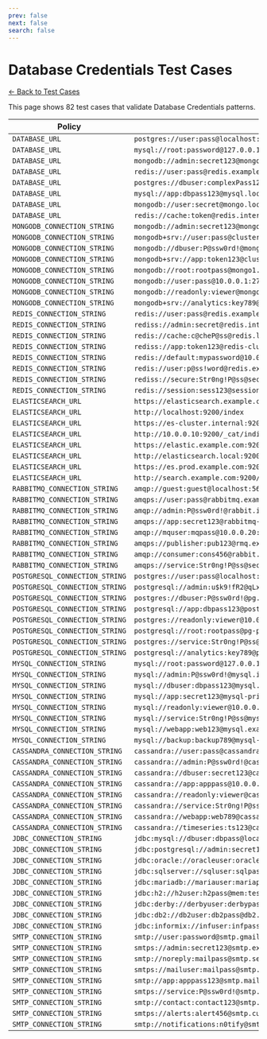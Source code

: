 ```yaml
---
prev: false
next: false
search: false
---
```


# Database Credentials Test Cases

[← Back to Test Cases](/api/test-cases)

This page shows 82 test cases that validate Database Credentials patterns.

| Policy | Test Case |
|--------|-----------|
| `DATABASE_URL` | `postgres://user:pass@localhost:5432/mydb` |
| `DATABASE_URL` | `mysql://root:password@127.0.0.1:3306/database` |
| `DATABASE_URL` | `mongodb://admin:secret123@mongo.example.com:27017/myapp` |
| `DATABASE_URL` | `redis://user:pass@redis.example.com:6379/0` |
| `DATABASE_URL` | `postgres://dbuser:complexPass123@db.internal:5432/prod` |
| `DATABASE_URL` | `mysql://app:dbpass123@mysql.local:3307/appdb` |
| `DATABASE_URL` | `mongodb://user:secret@mongo.local:27017/data` |
| `DATABASE_URL` | `redis://cache:token@redis.internal:6380/1` |
| `MONGODB_CONNECTION_STRING` | `mongodb://admin:secret123@mongo.example.com:27017/myapp` |
| `MONGODB_CONNECTION_STRING` | `mongodb+srv://user:pass@cluster0.mongodb.net/test` |
| `MONGODB_CONNECTION_STRING` | `mongodb://dbuser:P@ssw0rd!@mongo.internal:27018/production` |
| `MONGODB_CONNECTION_STRING` | `mongodb+srv://app:token123@cluster1.abcde.mongodb.net/mydb` |
| `MONGODB_CONNECTION_STRING` | `mongodb://root:rootpass@mongo1.example.com:27017,mongo2.example.com:27017/admin` |
| `MONGODB_CONNECTION_STRING` | `mongodb://user:pass@10.0.0.1:27017/database` |
| `MONGODB_CONNECTION_STRING` | `mongodb://readonly:viewer@mongo.example.com:27017/reports?authSource=admin` |
| `MONGODB_CONNECTION_STRING` | `mongodb+srv://analytics:key789@analytics-cluster.mongodb.net/metrics` |
| `REDIS_CONNECTION_STRING` | `redis://user:pass@redis.example.com:6379/0` |
| `REDIS_CONNECTION_STRING` | `rediss://admin:secret@redis.internal:6380/1` |
| `REDIS_CONNECTION_STRING` | `redis://cache:c@cheP@ss@redis.local:6379/2` |
| `REDIS_CONNECTION_STRING` | `rediss://app:token123@redis-cluster.example.com:6380/0` |
| `REDIS_CONNECTION_STRING` | `redis://default:mypassword@10.0.0.5:6379/3` |
| `REDIS_CONNECTION_STRING` | `redis://user:p@ss!word@redis.example.com:6379/0` |
| `REDIS_CONNECTION_STRING` | `rediss://secure:Str0ng!P@ss@secure-redis.internal:6380/1` |
| `REDIS_CONNECTION_STRING` | `redis://session:sess123@session-redis.example.com:6379/5` |
| `ELASTICSEARCH_URL` | `https://elasticsearch.example.com:9200` |
| `ELASTICSEARCH_URL` | `http://localhost:9200/index` |
| `ELASTICSEARCH_URL` | `https://es-cluster.internal:9200/_search` |
| `ELASTICSEARCH_URL` | `http://10.0.0.10:9200/_cat/indices` |
| `ELASTICSEARCH_URL` | `https://elastic.example.com:9200/_cluster/health` |
| `ELASTICSEARCH_URL` | `http://elasticsearch.local:9200/myindex/_doc/1` |
| `ELASTICSEARCH_URL` | `https://es.prod.example.com:9200/_bulk` |
| `ELASTICSEARCH_URL` | `http://search.example.com:9200/logs-2024/_search` |
| `RABBITMQ_CONNECTION_STRING` | `amqp://guest:guest@localhost:5672/` |
| `RABBITMQ_CONNECTION_STRING` | `amqps://user:pass@rabbitmq.example.com:5671/vhost` |
| `RABBITMQ_CONNECTION_STRING` | `amqp://admin:P@ssw0rd!@rabbit.internal:5672/production` |
| `RABBITMQ_CONNECTION_STRING` | `amqps://app:secret123@rabbitmq-cluster.example.com:5671/app-vhost` |
| `RABBITMQ_CONNECTION_STRING` | `amqp://mquser:mqpass@10.0.0.20:5672/dev` |
| `RABBITMQ_CONNECTION_STRING` | `amqps://publisher:pub123@rmq.example.com:5671/events` |
| `RABBITMQ_CONNECTION_STRING` | `amqp://consumer:cons456@rabbit.local:5672/tasks` |
| `RABBITMQ_CONNECTION_STRING` | `amqps://service:Str0ng!P@ss@secure-rabbit.internal:5671/services` |
| `POSTGRESQL_CONNECTION_STRING` | `postgres://user:pass@localhost:5432/mydb` |
| `POSTGRESQL_CONNECTION_STRING` | `postgresql://admin:u$k9!fR2@qLx2@db:5432/mydb` |
| `POSTGRESQL_CONNECTION_STRING` | `postgres://dbuser:P@ssw0rd!@pg.internal:5432/production` |
| `POSTGRESQL_CONNECTION_STRING` | `postgresql://app:dbpass123@postgres.example.com:5433/appdb` |
| `POSTGRESQL_CONNECTION_STRING` | `postgres://readonly:viewer@10.0.0.30:5432/analytics` |
| `POSTGRESQL_CONNECTION_STRING` | `postgresql://root:rootpass@pg-primary.local:5432/master` |
| `POSTGRESQL_CONNECTION_STRING` | `postgres://service:Str0ng!P@ss@postgres-cluster.internal:5432/services` |
| `POSTGRESQL_CONNECTION_STRING` | `postgresql://analytics:key789@pg.example.com:5432/metrics` |
| `MYSQL_CONNECTION_STRING` | `mysql://root:password@127.0.0.1:3306/database` |
| `MYSQL_CONNECTION_STRING` | `mysql://admin:P@ssw0rd!@mysql.internal:3306/prod` |
| `MYSQL_CONNECTION_STRING` | `mysql://dbuser:dbpass123@mysql.example.com:3307/appdb` |
| `MYSQL_CONNECTION_STRING` | `mysql://app:secret123@mysql-primary.local:3306/application` |
| `MYSQL_CONNECTION_STRING` | `mysql://readonly:viewer@10.0.0.40:3306/analytics` |
| `MYSQL_CONNECTION_STRING` | `mysql://service:Str0ng!P@ss@mysql-cluster.internal:3306/services` |
| `MYSQL_CONNECTION_STRING` | `mysql://webapp:web123@mysql.example.com:3306/webapp_prod` |
| `MYSQL_CONNECTION_STRING` | `mysql://backup:backup789@mysql-replica.local:3306/backupdb` |
| `CASSANDRA_CONNECTION_STRING` | `cassandra://user:pass@cassandra.example.com:9042/keyspace` |
| `CASSANDRA_CONNECTION_STRING` | `cassandra://admin:P@ssw0rd!@cassandra.internal:9042/prod_keyspace` |
| `CASSANDRA_CONNECTION_STRING` | `cassandra://dbuser:secret123@cassandra-cluster.example.com:9042/analytics` |
| `CASSANDRA_CONNECTION_STRING` | `cassandra://app:apppass@10.0.0.50:9042/app_keyspace` |
| `CASSANDRA_CONNECTION_STRING` | `cassandra://readonly:viewer@cassandra.local:9042/metrics` |
| `CASSANDRA_CONNECTION_STRING` | `cassandra://service:Str0ng!P@ss@cassandra-prod.internal:9042/services` |
| `CASSANDRA_CONNECTION_STRING` | `cassandra://webapp:web789@cassandra.example.com:9042/session_store` |
| `CASSANDRA_CONNECTION_STRING` | `cassandra://timeseries:ts123@cassandra-ts.local:9042/timeseries_data` |
| `JDBC_CONNECTION_STRING` | `jdbc:mysql://dbuser:dbpass@localhost:3306/mydb` |
| `JDBC_CONNECTION_STRING` | `jdbc:postgresql://admin:secret123@postgres.example.com:5432/proddb` |
| `JDBC_CONNECTION_STRING` | `jdbc:oracle://oracleuser:oraclepass@oracle.internal:1521/ORCL` |
| `JDBC_CONNECTION_STRING` | `jdbc:sqlserver://sqluser:sqlpass@sqlserver.local:1433/master` |
| `JDBC_CONNECTION_STRING` | `jdbc:mariadb://mariauser:mariapass@mariadb.example.com:3307/webapp` |
| `JDBC_CONNECTION_STRING` | `jdbc:h2://h2user:h2pass@mem:testdb` |
| `JDBC_CONNECTION_STRING` | `jdbc:derby://derbyuser:derbypass@derby.local:1527/sampledb` |
| `JDBC_CONNECTION_STRING` | `jdbc:db2://db2user:db2pass@db2.example.com:50000/testdb` |
| `JDBC_CONNECTION_STRING` | `jdbc:informix://infuser:infpass@informix.local:9088/stores_demo` |
| `SMTP_CONNECTION_STRING` | `smtp://user:password@smtp.gmail.com:587` |
| `SMTP_CONNECTION_STRING` | `smtps://admin:secret123@smtp.example.com:465` |
| `SMTP_CONNECTION_STRING` | `smtp://noreply:mailpass@smtp.sendgrid.net:587` |
| `SMTP_CONNECTION_STRING` | `smtps://mailuser:mailpass@smtp.office365.com:587` |
| `SMTP_CONNECTION_STRING` | `smtp://app:apppass123@smtp.mailgun.org:587` |
| `SMTP_CONNECTION_STRING` | `smtps://service:P@ssw0rd!@smtp.aws.amazon.com:465` |
| `SMTP_CONNECTION_STRING` | `smtp://contact:contact123@smtp.zoho.com:587` |
| `SMTP_CONNECTION_STRING` | `smtps://alerts:alert456@smtp.custom.com:465` |
| `SMTP_CONNECTION_STRING` | `smtp://notifications:n0tify@smtp.internal.local:25` |
